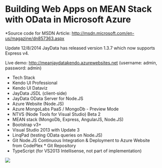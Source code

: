 ﻿# Building Web Apps on MEAN Stack with OData in Microsoft Azure

*Source code for MSDN Article: http://msdn.microsoft.com/en-us/magazine/dn857363.aspx

Update 12/8/2014 JayData has released version 1.3.7 which now supports Express v4.

Live demo: http://meanjaydatakendo.azurewebsites.net
(username: admin, password: admin)

* Tech Stack
* Kendo UI Professional
* Kendo UI Dataviz
* JayData JSDL (client-side)
* JayData OData Server for Node.JS
* Azure Website (Node.JS)
* Azure MongoLabs PaaS / MongoDb - Preview Mode
* NTVS (Node Tools for Visual Studio) Beta 2
* MEAN stack (MongoDb, Express, AngularJS, Node.JS)
* Bootstrap v3+
* Visual Studio 2013 with Update 3
* LinqPad (testing OData queries on Node.JS)
* Git Node.JS Continuous Integration & Deployment to Azure Website from CodePlex * Git Repository
* TypeScript (for VS2013 Intellisense, not part of implementation)

![](https://user-images.githubusercontent.com/4691404/36889754-f62f5b2a-1dc0-11e8-9cc5-0ce952770d14.png)